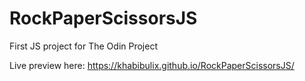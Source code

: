 # RockPaperScissorsJS
First JS project for The Odin Project

Live preview here: https://khabibulix.github.io/RockPaperScissorsJS/
